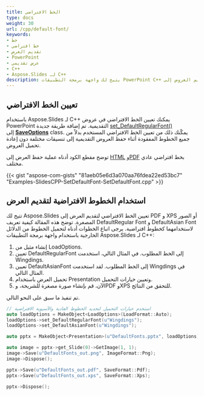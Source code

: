 ```yaml
---
title: الخط الافتراضي
type: docs
weight: 30
url: /cpp/default-font/
keywords: 
- خط
- خط افتراضي
- تقديم العرض
- PowerPoint
- عرض تقديمي
- C++
- Aspose.Slides لـ C++
description: يتيح لك واجهة برمجة التطبيقات PowerPoint C++ تعيين الخط الافتراضي لتقديم العروض إلى PDF و XPS أو الصور المصغرة
---
```


## **تعيين الخط الافتراضي**
باستخدام Aspose.Slides لـ C++ يمكنك تعيين الخط الافتراضي في عروض PowerPoint التقديمية. تم إضافة طريقة جديدة [set_DefaultRegularFont()](https://reference.aspose.com/slides/cpp/class/aspose.slides.export.i_save_options/#a9df129ea6e65c8196e08173799a10492) إلى [**SaveOptions**](https://reference.aspose.com/slides/cpp/class/aspose.slides.export.save_options/) class. يمكّنك ذلك من تعيين الخط الافتراضي المستخدم بدلاً من جميع الخطوط المفقودة أثناء حفظ العروض التقديمية إلى تنسيقات مختلفة دون إعادة تحميل العروض.

توضح مقطع الكود أدناه عملية حفظ العرض إلى [HTML](https://docs.fileformat.com/web/html/) و[PDF](https://docs.fileformat.com/pdf/) بخط افتراضي عادي مختلف.

{{< gist "aspose-com-gists" "81aeb05e6d3a070aa76fdea22ed53bc7" "Examples-SlidesCPP-SetDefaultFont-SetDefaultFont.cpp" >}}


## **استخدام الخطوط الافتراضية لتقديم العرض**
تتيح لك Aspose.Slides تعيين الخط الافتراضي لتقديم العرض إلى PDF و XPS أو الصور المصغرة. توضح هذه المقالة كيفية تعريف DefaultRegular
Font و DefaultAsian Font لاستخدامهما كخطوط افتراضية. يرجى اتباع الخطوات أدناه لتحميل الخطوط من الدلائل الخارجية باستخدام واجهة برمجة التطبيقات Aspose.Slides لـ C++:

1. إنشاء مثيل من LoadOptions.
1. تعيين DefaultRegularFont إلى الخط المطلوب. في المثال التالي، استخدمت Wingdings.
1. تعيين DefaultAsianFont إلى الخط المطلوب. لقد استخدمت Wingdings في المثال التالي.
1. تحميل العرض باستخدام Presentation وتعيين خيارات التحميل.
1. الآن، قم بإنشاء صورة مصغرة للشريحة، وPDF وXPS للتحقق من النتائج.

تم تنفيذ ما سبق على النحو التالي.

```cpp
// استخدم خيارات التحميل لتحديد الخطوط العادية والآسيوية الافتراضية
auto loadOptions = MakeObject<LoadOptions>(LoadFormat::Auto);
loadOptions->set_DefaultRegularFont(u"Wingdings");
loadOptions->set_DefaultAsianFont(u"Wingdings");

auto pptx = MakeObject<Presentation>(u"DefaultFonts.pptx", loadOptions);

auto image = pptx->get_Slide(0)->GetImage(1, 1);
image->Save(u"DefaultFonts_out.png", ImageFormat::Png);
image->Dispose();

pptx->Save(u"DefaultFonts_out.pdf", SaveFormat::Pdf);
pptx->Save(u"DefaultFonts_out.xps", SaveFormat::Xps);

pptx->Dispose();
```